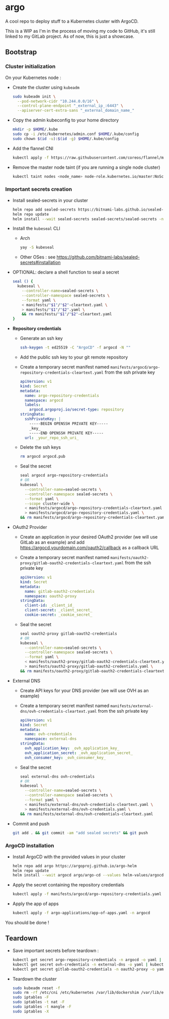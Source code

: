 # argo

A cool repo to deploy stuff to a Kubernetes cluster with ArgoCD.

This is a WIP as I'm in the process of moving my code to GitHub, it's still linked to my GitLab project. As of now, this is just a showcase.

## Bootstrap

### Cluster initialization

On your Kubernetes node :

- Create the cluster using `kubeadm`

  ```bash
  sudo kubeadm init \
    --pod-network-cidr "10.244.0.0/16" \
    --control-plane-endpoint "_external_ip_:6443" \
    --apiserver-cert-extra-sans "_external_domain_name_"
  ```

- Copy the admin kubeconfig to your home directory

  ```bash
  mkdir -p $HOME/.kube
  sudo cp -i /etc/kubernetes/admin.conf $HOME/.kube/config
  sudo chown $(id -u):$(id -g) $HOME/.kube/config
  ```

- Add the flannel CNI

  ```bash
  kubectl apply -f https://raw.githubusercontent.com/coreos/flannel/master/Documentation/kube-flannel.yml
  ```

- Remove the master node taint (if you are running a single node cluster)

  ```bash
  kubectl taint nodes <node_name> node-role.kubernetes.io/master:NoSchedule-
  ```

### Important secrets creation

- Install sealed-secrets in your cluster

  ```bash
  helm repo add sealed-secrets https://bitnami-labs.github.io/sealed-secrets
  helm repo update
  helm install --wait sealed-secrets sealed-secrets/sealed-secrets -n sealed-secrets --create-namespace=true
  ```

- Install the `kubeseal` CLI

  - Arch

    ```bash
    yay -S kubeseal
    ```

  - Other OSes : see https://github.com/bitnami-labs/sealed-secrets#installation

- OPTIONAL: declare a shell function to seal a secret

  ```bash
  seal () {
    kubeseal \
      --controller-name=sealed-secrets \
      --controller-namespace sealed-secrets \
      --format yaml \
      < manifests/"$1"/"$2"-cleartext.yaml \
      > manifests/"$1"/"$2".yaml \
      && rm manifests/"$1"/"$2"-cleartext.yaml
  }
  ```

- **Repository credentials**

  - Generate an ssh key

    ```bash
    ssh-keygen -t ed25519 -C "ArgoCD" -f argocd -N ""
    ```

  - Add the public ssh key to your git remote repository

  - Create a temporary secret manifest named `manifests/argocd/argo-repository-credentials-cleartext.yaml` from the ssh private key

    ```yaml
    apiVersion: v1
    kind: Secret
    metadata:
      name: argo-repository-credentials
      namespace: argocd
      labels:
        argocd.argoproj.io/secret-type: repository
    stringData:
      sshPrivateKey: |
        -----BEGIN OPENSSH PRIVATE KEY-----
        _key_
        -----END OPENSSH PRIVATE KEY-----
      url: _your_repo_ssh_uri_
    ```

  - Delete the ssh keys

    ```bash
    rm argocd argocd.pub
    ```

  - Seal the secret

    ```bash
    seal argocd argo-repository-credentials
    # OR
    kubeseal \
      --controller-name=sealed-secrets \
      --controller-namespace sealed-secrets \
      --format yaml \
      --scope cluster-wide \
      < manifests/argocd/argo-repository-credentials-cleartext.yaml \
      > manifests/argocd/argo-repository-credentials.yaml \
    && rm manifests/argocd/argo-repository-credentials-cleartext.yaml
    ```

- OAuth2 Provider

  - Create an application in your desired OAuth2 provider (we will use GitLab as an example) and add https://argocd.yourdomain.com/oauth2/callback as a callback URL

  - Create a temporary secret manifest named `manifests/oauth2-proxy/gitlab-oauth2-credentials-cleartext.yaml` from the ssh private key

    ```yaml
    apiVersion: v1
    kind: Secret
    metadata:
      name: gitlab-oauth2-credentials
      namespace: oauth2-proxy
    stringData:
      client-id: _client_id_
      client-secret: _client_secret_
      cookie-secret: _cookie_secret_
    ```

  - Seal the secret

    ```bash
    seal oauth2-proxy gitlab-oauth2-credentials
    # OR
    kubeseal \
      --controller-name=sealed-secrets \
      --controller-namespace sealed-secrets \
      --format yaml \
      < manifests/oauth2-proxy/gitlab-oauth2-credentials-cleartext.yaml \
      > manifests/oauth2-proxy/gitlab-oauth2-credentials.yaml \
    && rm manifests/oauth2-proxy/gitlab-oauth2-credentials-cleartext.yaml
    ```

- External DNS

  - Create API keys for your DNS provider (we will use OVH as an example)

  - Create a temporary secret manifest named `manifests/external-dns/ovh-credentials-cleartext.yaml` from the ssh private key

    ```yaml
    apiVersion: v1
    kind: Secret
    metadata:
      name: ovh-credentials
      namespace: external-dns
    stringData:
      ovh_application_key: _ovh_application_key_
      ovh_application_secret: _ovh_application_secret_
      ovh_consumer_key: _ovh_consumer_key_
    ```

  - Seal the secret

    ```bash
    seal external-dns ovh-credentials
    # OR
    kubeseal \
      --controller-name=sealed-secrets \
      --controller-namespace sealed-secrets \
      --format yaml \
      < manifests/external-dns/ovh-credentials-cleartext.yaml \
      > manifests/external-dns/ovh-credentials.yaml \
    && rm manifests/external-dns/ovh-credentials-cleartext.yaml
    ```

- Commit and push

  ```bash
  git add . && git commit -am "add sealed secrets" && git push
  ```

### ArgoCD installation

- Install ArgoCD with the provided values in your cluster

  ```bash
  helm repo add argo https://argoproj.github.io/argo-helm
  helm repo update
  helm install --wait argocd argo/argo-cd --values helm-values/argocd.yaml -n argocd --set server.metrics.serviceMonitor.enabled=false --create-namespace=true
  ```

- Apply the secret containing the repository credentials

  ```bash
  kubectl apply -f manifests/argocd/argo-repository-credentials.yaml -n argocd
  ```

- Apply the app of apps

  ```bash
  kubectl apply -f argo-applications/app-of-apps.yaml -n argocd
  ```

You should be done !

## Teardown

- Save important secrets before teardown :

  ```bash
  kubectl get secret argo-repository-credentials -n argocd -o yaml | kubectl neat > manifests/argocd/argo-repository-credentials-cleartext.yaml
  kubectl get secret ovh-credentials -n external-dns -o yaml | kubectl neat > manifests/external-dns/ovh-credentials-cleartext.yaml
  kubectl get secret gitlab-oauth2-credentials -n oauth2-proxy -o yaml | kubectl neat > manifests/oauth2-proxy/gitlab-oauth2-credentials-cleartext.yaml
  ```

- Teardown the cluster

  ```bash
  sudo kubeadm reset -f
  sudo rm -rf /etc/cni /etc/kubernetes /var/lib/dockershim /var/lib/etcd /var/lib/kubelet /var/run/kubernetes ~/.kube/*
  sudo iptables -F
  sudo iptables -t nat -F
  sudo iptables -t mangle -F
  sudo iptables -X
  ```
